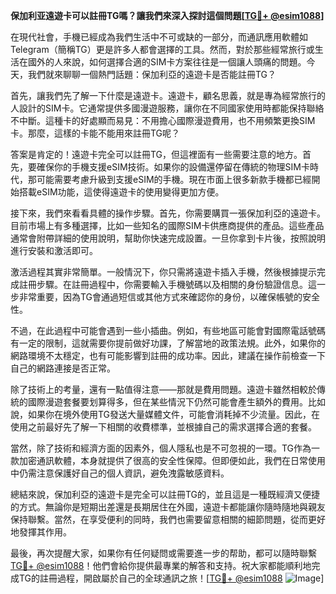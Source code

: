 **保加利亚遠遊卡可以註冊TG嗎？讓我們來深入探討這個問題[[TG💪+ @esim1088](https://t.me/s/esim1088)]**

在現代社會，手機已經成為我們生活中不可或缺的一部分，而通訊應用軟體如Telegram（簡稱TG）更是許多人都會選擇的工具。然而，對於那些經常旅行或生活在國外的人來說，如何選擇合適的SIM卡方案往往是一個讓人頭痛的問題。今天，我們就來聊聊一個熱門話題：保加利亞的遠遊卡是否能註冊TG？

首先，讓我們先了解一下什麼是遠遊卡。遠遊卡，顧名思義，就是專為經常旅行的人設計的SIM卡。它通常提供多國漫遊服務，讓你在不同國家使用時都能保持聯絡不中斷。這種卡的好處顯而易見：不用擔心國際漫遊費用，也不用頻繁更換SIM卡。那麼，這樣的卡能不能用來註冊TG呢？

答案是肯定的！遠遊卡完全可以註冊TG，但這裡面有一些需要注意的地方。首先，要確保你的手機支援eSIM技術。如果你的設備還停留在傳統的物理SIM卡時代，那可能需要考慮升級到支援eSIM的手機。現在市面上很多新款手機都已經開始搭載eSIM功能，這使得遠遊卡的使用變得更加方便。

接下來，我們來看看具體的操作步驟。首先，你需要購買一張保加利亞的遠遊卡。目前市場上有多種選擇，比如一些知名的國際SIM卡供應商提供的產品。這些產品通常會附帶詳細的使用說明，幫助你快速完成設置。一旦你拿到卡片後，按照說明進行安裝和激活即可。

激活過程其實非常簡單。一般情況下，你只需將遠遊卡插入手機，然後根據提示完成註冊步驟。在註冊過程中，你需要輸入手機號碼以及相關的身份驗證信息。這一步非常重要，因為TG會通過短信或其他方式來確認你的身份，以確保帳號的安全性。

不過，在此過程中可能會遇到一些小插曲。例如，有些地區可能會對國際電話號碼有一定的限制，這就需要你提前做好功課，了解當地的政策法規。此外，如果你的網路環境不太穩定，也有可能影響到註冊的成功率。因此，建議在操作前檢查一下自己的網路連接是否正常。

除了技術上的考量，還有一點值得注意——那就是費用問題。遠遊卡雖然相較於傳統的國際漫遊套餐要划算得多，但在某些情況下仍然可能會產生額外的費用。比如說，如果你在境外使用TG發送大量媒體文件，可能會消耗掉不少流量。因此，在使用之前最好先了解一下相關的收費標準，並根據自己的需求選擇合適的套餐。

當然，除了技術和經濟方面的因素外，個人隱私也是不可忽視的一環。TG作為一款加密通訊軟體，本身就提供了很高的安全性保障。但即便如此，我們在日常使用中仍需注意保護好自己的個人資訊，避免洩露敏感資料。

總結來說，保加利亞的遠遊卡是完全可以註冊TG的，並且這是一種既經濟又便捷的方式。無論你是短期出差還是長期居住在外國，遠遊卡都能讓你隨時隨地與親友保持聯繫。當然，在享受便利的同時，我們也需要留意相關的細節問題，從而更好地發揮其作用。

最後，再次提醒大家，如果你有任何疑問或需要進一步的帮助，都可以隨時聯繫[TG💪+ @esim1088](https://t.me/s/esim1088)！他們會給你提供最專業的解答和支持。祝大家都能順利地完成TG的註冊過程，開啟屬於自己的全球通訊之旅！[[TG💪+ @esim1088](https://t.me/s/esim1088) ![Image](https://i.postimg.cc/4NQfJmqS/Snipaste-2025-05-13-00-14-12.png)]